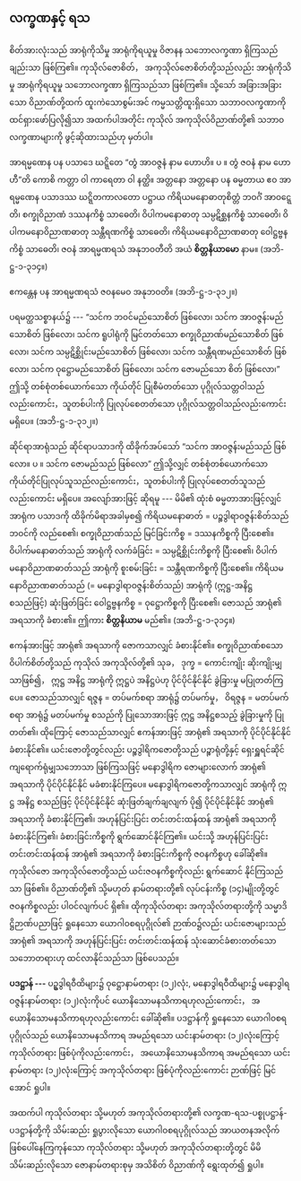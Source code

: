 ## လက္ခဏနှင့် ရသ

စိတ်အားလုံးသည် အာရုံကိုသိမှု အာရုံကိုရယူမှု ဝိဇာနန သဘောလက္ခဏာ ရှိကြသည်ချည်းသာ ဖြစ်ကြ၏။ 
ကုသိုလ်ဇောစိတ်， အကုသိုလ်ဇောစိတ်တို့သည်လည်း အာရုံကိုသိမှု အာရုံကိုရယူမှု သဘောလက္ခဏာ ရှိကြသည်သာ ဖြစ်ကြ၏။ 
သို့သော် အခြားအခြားသော ဝိညာဏ်တို့ထက် ထူးကဲသောစွမ်းအင် ကမ္မသတ္တိထူးရှိသော သဘာဝလက္ခဏာကို ထင်ရှားဖော်ပြလို၍သာ အထက်ပါအတိုင်း ကုသိုလ် အကုသိုလ်ဝိညာဏ်တို့၏ သဘာဝလက္ခဏာများကို ဖွင့်ဆိုထားသည်ဟု မှတ်ပါ။

အာရမ္မဏေန ပန ပသာဒေ ဃဋ္ဋိတေ “တွံ အာဝဇ္ဇနံ နာမ ဟောဟိ။ ပ ။ တွံ ဇဝနံ နာမ ဟောဟီ”တိ ကောစိ ကတ္တာ ဝါ ကာရေတာ ဝါ နတ္ထိ။ အတ္တနော အတ္တနော ပန ဓမ္မတာယ ဧဝ အာရမ္မဏေန ပသာဒဿ ဃဋ္ဋိတကာလတော ပဋ္ဌာယ ကိရိယမနောဓာတုစိတ္တံ ဘဝင်္ဂံ အာဝဋ္ဋေတိ၊ စက္ခုဝိညာဏံ ဒဿနကိစ္စံ သာဓေတိ၊ ဝိပါကမနောဓာတု သမ္ပဋိစ္ဆနကိစ္စံ သာဓေတိ၊ ဝိပါကမနောဝိညာဏဓာတု သန္တီရဏကိစ္စံ သာဓေတိ၊ ကိရိယမနောဝိညာဏဓာတု ဝေါဋ္ဌဗ္ဗနကိစ္စံ သာဓေတိ၊ ဇဝနံ အာရမ္မဏရသံ အနုဘဝတီတိ အယံ **စိတ္တနိယာမော** နာမ။
<r>(အဘိ-ဋ္ဌ-၁-၃၁၄။)</r>

ဧကန္တေန ပန အာရမ္မဏရသံ ဇဝနမေဝ အနုဘဝတိ။ (အဘိ-ဋ္ဌ-၁-၃၁၂။)

ပရမတ္ထသစ္စာနယ်၌ --- “သင်က ဘဝင်မည်သောစိတ် ဖြစ်လော၊ သင်က အာဝဇ္ဇန်းမည်သောစိတ် ဖြစ်လော၊ သင်က ရူပါရုံကို မြင်တတ်သော စက္ခုဝိညာဏ်မည်သောစိတ် ဖြစ်လော၊ သင်က သမ္ပဋိစ္ဆိုင်းမည်သောစိတ် ဖြစ်လော၊ သင်က သန္တီရဏမည်သောစိတ် ဖြစ်လော၊ သင်က ဝုဋ္ဌောမည်သောစိတ် ဖြစ်လော၊ သင်က ဇောမည်သော စိတ် ဖြစ်လော၊” ဤသို့ တစ်စုံတစ်ယောက်သော ကိုယ်တိုင် ပြုစီမံတတ်သော ပုဂ္ဂိုလ်သတ္တဝါသည်လည်းကောင်း，သူတစ်ပါးကို ပြုလုပ်စေတတ်သော ပုဂ္ဂိုလ်သတ္တဝါသည်လည်းကောင်း မရှိပေ။ (အဘိ-ဋ္ဌ-၁-၃၁၂။)

ဆိုင်ရာအာရုံသည် ဆိုင်ရာပသာဒကို ထိခိုက်အပ်သော် “သင်က အာဝဇ္ဇန်းမည်သည် ဖြစ်လော။ ပ ။ သင်က ဇောမည်သည် ဖြစ်လော” ဤသို့လျှင် တစ်စုံတစ်ယောက်သော ကိုယ်တိုင်ပြုလုပ်သူသည်လည်းကောင်း，သူတစ်ပါးကို ပြုလုပ်စေတတ်သူသည်လည်းကောင်း မရှိပေ။ 
အလျော်အားဖြင့် ဆိုရမူ --- မိမိ၏ ထုံးစံ ဓမ္မတာအားဖြင့်လျှင် အာရုံက ပသာဒကို ထိခိုက်မိရာအခါမှစ၍ ကိရိယမနောဓာတ် = ပဉ္စဒွါရာဝဇ္ဇန်းစိတ်သည် ဘဝင်ကို လည်စေ၏၊ စက္ခုဝိညာဏ်သည် မြင်ခြင်းကိစ္စ = ဒဿနကိစ္စကို ပြီးစေ၏။ 
ဝိပါက်မနောဓာတ်သည် အာရုံကို လက်ခံခြင်း = သမ္ပဋိစ္ဆိုင်းကိစ္စကို ပြီးစေ၏၊ ဝိပါက်မနောဝိညာဏဓာတ်သည် အာရုံကို စူးစမ်းခြင်း = သန္တီရဏကိစ္စကို ပြီးစေ၏။ 
ကိရိယမနောဝိညာဏဓာတ်သည် (= မနောဒွါရာဝဇ္ဇန်းစိတ်သည်) အာရုံကို (ဣဋ္ဌ-အနိဋ္ဌ စသည်ဖြင့်) ဆုံးဖြတ်ခြင်း ဝေါဋ္ဌဗ္ဗနကိစ္စ = ဝုဋ္ဌောကိစ္စကို ပြီးစေ၏၊ ဇောသည် အာရုံ၏ အရသာကို ခံစား၏။ 
ဤကား **စိတ္တနိယာမ** မည်၏။ (အဘိ-ဋ္ဌ-၁-၃၁၄။)

ဧကန်အားဖြင့် အာရုံ၏ အရသာကို ဇောကသာလျှင် ခံစားနိုင်၏။ 
စက္ခုဝိညာဏ်စသော ဝိပါက်စိတ်တို့သည် ကုသိုလ် အကုသိုလ်တို့၏ သုခ， ဒုက္ခ = ကောင်းကျိုး ဆိုးကျိုးမျှသာဖြစ်၍， ဣဋ္ဌ အနိဋ္ဌ အာရုံကို ဣဋ္ဌပဲ အနိဋ္ဌပဲဟု ပိုင်ပိုင်နိုင်နိုင် ခွဲခြားမှု မပြုတတ်ကြပေ။ 
ဇောသည်သာလျှင် ရဇ္ဇန = တပ်မက်စရာ အာရုံ၌ တပ်မက်မှု， ဝိရဇ္ဇန = မတပ်မက်စရာ အာရုံ၌ မတပ်မက်မှု စသည်ကို ပြုသောအားဖြင့် ဣဋ္ဌ အနိဋ္ဌစသည့် ခွဲခြားမှုကို ပြုတတ်၏၊ ထိုကြောင့် ဇောသည်သာလျှင် ဧကန်အားဖြင့် အာရုံ၏ အရသာကို ပိုင်ပိုင်နိုင်နိုင် ခံစားနိုင်၏။ 
ယင်းဇောတို့တွင်လည်း ပဉ္စဒွါရိကဇောတို့သည် ပဉ္စာရုံတို့နှင့် ရှေးရှူရင်ဆိုင် ကျရောက်ရုံမျှသဘောသာ ဖြစ်ကြသဖြင့် မနောဒွါရိက ဇောများလောက် အာရုံ၏ အရသာကို ပိုင်ပိုင်နိုင်နိုင် မခံစားနိုင်ကြပေ။ 
မနောဒွါရိကဇောတို့ကသာလျှင် အာရုံကို ဣဋ္ဌ အနိဋ္ဌ စသည်ဖြင့် ပိုင်ပိုင်နိုင်နိုင် ဆုံးဖြတ်ချက်ချလျက် ပို၍ ပိုင်ပိုင်နိုင်နိုင် အာရုံ၏ အရသာကို ခံစားနိုင်ကြ၏၊ အဟုန်ပြင်းပြင်း တင်းတင်းထန်ထန် အာရုံ၏ အရသာကို ခံစားနိုင်ကြ၏၊ ခံစားခြင်းကိစ္စကို ရွက်ဆောင်နိုင်ကြ၏။ 
ယင်းသို့ အဟုန်ပြင်းပြင်း တင်းတင်းထန်ထန် အာရုံ၏ အရသာကို ခံစားခြင်းကိစ္စကို ဇဝနကိစ္စဟု ခေါ်ဆို၏။ 
ကုသိုလ်ဇော အကုသိုလ်ဇောတို့သည် ယင်းဇဝနကိစ္စကိုလည်း ရွက်ဆောင် နိုင်ကြသည်သာ ဖြစ်၏။ 
ဝိညာဏ်တို့၏ သို့မဟုတ် နာမ်တရားတို့၏ လုပ်ငန်းကိစ္စ (၁၄)မျိုးတို့တွင် ဇဝနကိစ္စလည်း ပါဝင်လျက်ပင် ရှိ၏။ 
ထိုကုသိုလ်တရား အကုသိုလ်တရားတို့ကို သမ္မာဒိဋ္ဌိဉာဏ်ပညာဖြင့် ရှုနေသော ယောဂါဝစရပုဂ္ဂိုလ်၏ ဉာဏ်ဝ၌လည်း ယင်းဇောများသည် အာရုံ၏ အရသာကို အဟုန်ပြင်းပြင်း တင်းတင်းထန်ထန် သုံးဆောင်ခံစားတတ်သော သဘောတရားဟု ထင်လာနိုင်သည်သာ ဖြစ်ပေသည်။

**ပဒဋ္ဌာန် ---** ပဥ္စဒွါရဝီထိများ၌ ဝုဋ္ဌောနာမ်တရား (၁၂)လုံး, မနောဒွါရဝီထိများ၌ မနောဒွါရဝဇ္ဇန်းနာမ်တရား (၁၂)လုံးကိုပင် ယောနိသောမနသိကာရဟုလည်းကောင်း， အယောနိသောမနသိကာရဟုလည်းကောင်း ခေါ်ဆို၏။ ပဒဋ္ဌာန်ကို ရှုနေသော ယောဂါဝစရပုဂ္ဂိုလ်သည် ယောနိသောမနသိကာရ အမည်ရသော ယင်းနာမ်တရား (၁၂)လုံးကြောင့် ကုသိုလ်တရား ဖြစ်ပုံကိုလည်းကောင်း， အယောနိသောမနသိကာရ အမည်ရသော ယင်းနာမ်တရား (၁၂)လုံးကြောင့် အကုသိုလ်တရား ဖြစ်ပုံကိုလည်းကောင်း ဉာဏ်ဖြင့် မြင်အောင် ရှုပါ။

အထက်ပါ ကုသိုလ်တရား သို့မဟုတ် အကုသိုလ်တရားတို့၏ လက္ခဏ-ရသ-ပစ္စုပဋ္ဌာန်-ပဒဋ္ဌာန်တို့ကို သိမ်းဆည်း ရှုပွားလိုသော ယောဂါဝစရပုဂ္ဂိုလ်သည် အာယတနအလိုက် ဖြစ်ပေါ်နေကြကုန်သော ကုသိုလ်တရား သို့မဟုတ် အကုသိုလ်တရားတို့တွင် မိမိ သိမ်းဆည်းလိုသော ဇောနာမ်တရားစုမှ အသိစိတ် ဝိညာဏ်ကို ရွေးထုတ်၍ ရှုပါ။